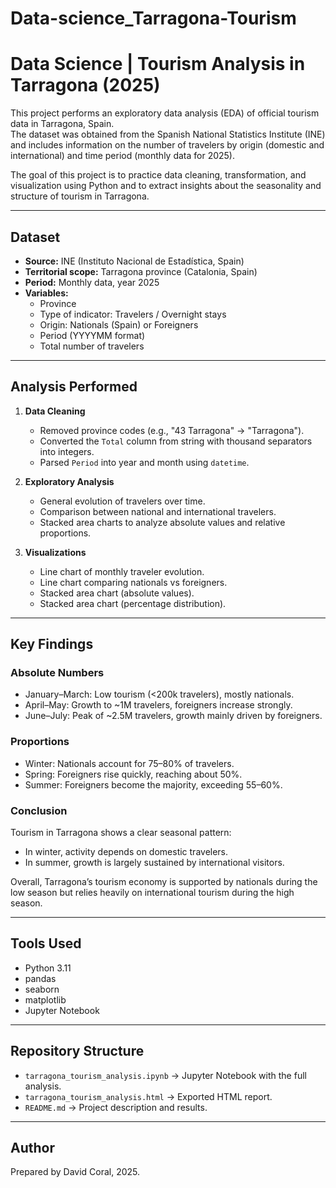 # Data-science_Tarragona-Tourism
# Data Science | Tourism Analysis in Tarragona (2025)

This project performs an exploratory data analysis (EDA) of official tourism data in Tarragona, Spain.  
The dataset was obtained from the Spanish National Statistics Institute (INE) and includes information on the number of travelers by origin (domestic and international) and time period (monthly data for 2025).  

The goal of this project is to practice data cleaning, transformation, and visualization using Python and to extract insights about the seasonality and structure of tourism in Tarragona.

---

## Dataset
- **Source:** INE (Instituto Nacional de Estadística, Spain)  
- **Territorial scope:** Tarragona province (Catalonia, Spain)  
- **Period:** Monthly data, year 2025  
- **Variables:**
  - Province
  - Type of indicator: Travelers / Overnight stays
  - Origin: Nationals (Spain) or Foreigners
  - Period (YYYYMM format)
  - Total number of travelers

---

## Analysis Performed
1. **Data Cleaning**
   - Removed province codes (e.g., "43 Tarragona" → "Tarragona").
   - Converted the `Total` column from string with thousand separators into integers.
   - Parsed `Period` into year and month using `datetime`.

2. **Exploratory Analysis**
   - General evolution of travelers over time.
   - Comparison between national and international travelers.
   - Stacked area charts to analyze absolute values and relative proportions.

3. **Visualizations**
   - Line chart of monthly traveler evolution.
   - Line chart comparing nationals vs foreigners.
   - Stacked area chart (absolute values).
   - Stacked area chart (percentage distribution).

---

## Key Findings
### Absolute Numbers
- January–March: Low tourism (<200k travelers), mostly nationals.
- April–May: Growth to ~1M travelers, foreigners increase strongly.
- June–July: Peak of ~2.5M travelers, growth mainly driven by foreigners.

### Proportions
- Winter: Nationals account for 75–80% of travelers.
- Spring: Foreigners rise quickly, reaching about 50%.
- Summer: Foreigners become the majority, exceeding 55–60%.

### Conclusion
Tourism in Tarragona shows a clear seasonal pattern:  
- In winter, activity depends on domestic travelers.  
- In summer, growth is largely sustained by international visitors.  

Overall, Tarragona’s tourism economy is supported by nationals during the low season but relies heavily on international tourism during the high season.

---

## Tools Used
- Python 3.11  
- pandas  
- seaborn  
- matplotlib  
- Jupyter Notebook  

---

## Repository Structure
- `tarragona_tourism_analysis.ipynb` → Jupyter Notebook with the full analysis.  
- `tarragona_tourism_analysis.html` → Exported HTML report.  
- `README.md` → Project description and results.  

---

## Author
Prepared by David Coral, 2025.
